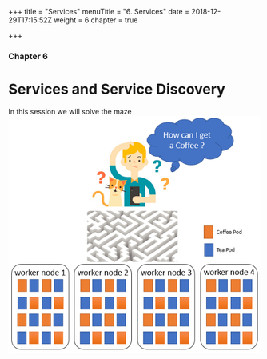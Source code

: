 +++
title = "Services"
menuTitle = "6. Services"
date = 2018-12-29T17:15:52Z
weight = 6
chapter = true

+++

### Chapter 6

# Services and Service Discovery

In this session we will solve the maze
![maze](services.png?classes=shadow)

